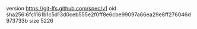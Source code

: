 version https://git-lfs.github.com/spec/v1
oid sha256:6fc1161b1c5d13d0ceb555e2f0ff8e6cbe99097a66ea29e8ff276046d973733b
size 5226
